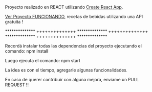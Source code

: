 Proyecto realizado en REACT utilizando [Create React App](https://github.com/facebook/create-react-app).

[Ver Proyecto FUNCIONANDO](https://agusvigno.github.io/react-recetas-bebidas), recetas de bebidas utilizando una API gratuita !

************** ++++++++++++++ ************** ++++++++++++++ ************** ++++++++++++++ **************

Recordá instalar todas las dependencias del proyecto ejecutando el comando: npm install

Luego ejecuta el comando: npm start

La idea es con el tiempo, agregarle algunas funcionalidades.

En caso de querer contribuir con alguna mejora, enviame un PULL REQUEST !!